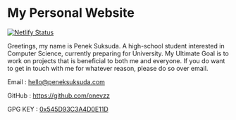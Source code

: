 # My Personal Website

[![Netlify Status](https://api.netlify.com/api/v1/badges/e396e867-ef2c-44c6-8424-a3a39fba5d17/deploy-status)](https://app.netlify.com/sites/onevzz/deploys)

Greetings, my name is Penek Suksuda.
A high-school student interested in Computer Science, currently preparing for University.
My Ultimate Goal is to work on projects that is beneficial to both me and everyone.
If you do want to get in touch with me for whatever reason, please do so over email.

Email : <hello@peneksuksuda.com>

GitHub : <https://github.com/onevzz>

GPG KEY : [0x545D93C3A4D0E11D](https://raw.githubusercontent.com/onevzz/onevzz/main/onevzz.asc)
